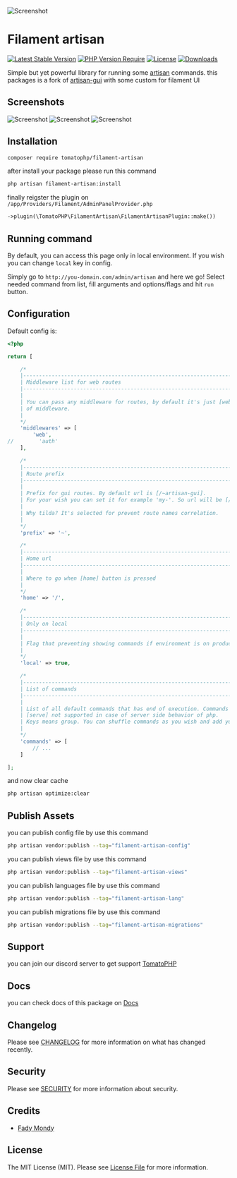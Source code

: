 ![Screenshot](https://github.com/tomatophp/filament-artisan/blob/master/arts/3x1io-tomato-artisan.jpg)

# Filament artisan

[![Latest Stable Version](https://poser.pugx.org/tomatophp/filament-artisan/version.svg)](https://packagist.org/packages/tomatophp/filament-artisan)
[![PHP Version Require](http://poser.pugx.org/tomatophp/filament-artisan/require/php)](https://packagist.org/packages/tomatophp/filament-artisan)
[![License](https://poser.pugx.org/tomatophp/filament-artisan/license.svg)](https://packagist.org/packages/tomatophp/filament-artisan)
[![Downloads](https://poser.pugx.org/tomatophp/filament-artisan/d/total.svg)](https://packagist.org/packages/tomatophp/filament-artisan)

Simple but yet powerful library for running some [artisan](https://laravel.com/docs/8.x/artisan) commands.
this packages is a fork of [artisan-gui](https://github.com/infureal/artisan-gui) with some custom for filament UI

## Screenshots

![Screenshot](https://github.com/tomatophp/filament-artisan/blob/master/arts/commands.png)
![Screenshot](https://github.com/tomatophp/filament-artisan/blob/master/arts/search.png)
![Screenshot](https://github.com/tomatophp/filament-artisan/blob/master/arts/run.png)

## Installation

```bash
composer require tomatophp/filament-artisan
```
after install your package please run this command

```bash
php artisan filament-artisan:install
```

finally reigster the plugin on `/app/Providers/Filament/AdminPanelProvider.php`

```php
->plugin(\TomatoPHP\FilamentArtisan\FilamentArtisanPlugin::make())
```

## Running command
By default, you can access this page only in local environment. If you wish
you can change `local` key in config.

Simply go to `http://you-domain.com/admin/artisan` and here we go!
Select needed command from list, fill arguments and options/flags and hit `run` button.

## Configuration
Default config is:
```php 
<?php

return [

    /*
    |--------------------------------------------------------------------------
    | Middleware list for web routes
    |--------------------------------------------------------------------------
    |
    | You can pass any middleware for routes, by default it's just [web] group
    | of middleware.
    |
    */
    'middlewares' => [
        'web',
//        'auth'
    ],

    /*
    |--------------------------------------------------------------------------
    | Route prefix
    |--------------------------------------------------------------------------
    |
    | Prefix for gui routes. By default url is [/~artisan-gui].
    | For your wish you can set it for example 'my-'. So url will be [/my-artisan-gui].
    |
    | Why tilda? It's selected for prevent route names correlation.
    |
    */
    'prefix' => '~',

    /*
    |--------------------------------------------------------------------------
    | Home url
    |--------------------------------------------------------------------------
    |
    | Where to go when [home] button is pressed
    |
    */
    'home' => '/',

    /*
    |--------------------------------------------------------------------------
    | Only on local
    |--------------------------------------------------------------------------
    |
    | Flag that preventing showing commands if environment is on production
    |
    */
    'local' => true,

    /*
    |--------------------------------------------------------------------------
    | List of commands
    |--------------------------------------------------------------------------
    |
    | List of all default commands that has end of execution. Commands like
    | [serve] not supported in case of server side behavior of php.
    | Keys means group. You can shuffle commands as you wish and add your own.
    |
    */
    'commands' => [
        // ...
    ]

];

```


and now clear cache

```bash
php artisan optimize:clear
```


## Publish Assets

you can publish config file by use this command

```bash
php artisan vendor:publish --tag="filament-artisan-config"
```

you can publish views file by use this command

```bash
php artisan vendor:publish --tag="filament-artisan-views"
```

you can publish languages file by use this command

```bash
php artisan vendor:publish --tag="filament-artisan-lang"
```

you can publish migrations file by use this command

```bash
php artisan vendor:publish --tag="filament-artisan-migrations"
```

## Support

you can join our discord server to get support [TomatoPHP](https://discord.gg/Xqmt35Uh)

## Docs

you can check docs of this package on [Docs](https://docs.tomatophp.com/plugins/laravel-package-generator)

## Changelog

Please see [CHANGELOG](CHANGELOG.md) for more information on what has changed recently.

## Security

Please see [SECURITY](SECURITY.md) for more information about security.

## Credits

- [Fady Mondy](mailto:info@3x1.io)

## License

The MIT License (MIT). Please see [License File](LICENSE.md) for more information.
